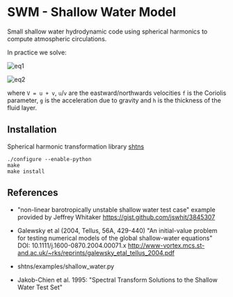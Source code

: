 # SWM - Shallow Water Model 

Small shallow water hydrodynamic code using spherical harmonics to compute atmospheric circulations.

In practice we solve:

![eq1](https://latex.codecogs.com/gif.latex?\frac{d&space;\vec{V}}{dt}&space;=&space;-f&space;\vec{k}&space;\times&space;\vec{V}&space;-&space;g&space;\nabla&space;h&space;&plus;&space;\nu&space;\nabla^2&space;\vec{V})

![eq2](https://latex.codecogs.com/gif.latex?\frac{d&space;h}{dt}&space;=&space;-h&space;\nabla&space;\cdot&space;\vec{V}&space;&plus;&space;\nu&space;\nabla^2&space;h)

where `V = u + v`, `u`/`v` are the eastward/northwards velocities `f` is the Coriolis parameter, `g` is the acceleration due to gravity and `h` is the thickness of the fluid layer.


## Installation

Spherical harmonic transformation library [shtns](https://bitbucket.org/nschaeff/shtns)

```
./configure --enable-python
make
make install
```


## References

*  "non-linear barotropically unstable shallow water test case"
  example provided by Jeffrey Whitaker
  https://gist.github.com/jswhit/3845307

*  Galewsky et al (2004, Tellus, 56A, 429-440)
  "An initial-value problem for testing numerical models of the global
  shallow-water equations" DOI: 10.1111/j.1600-0870.2004.00071.x
  http://www-vortex.mcs.st-and.ac.uk/~rks/reprints/galewsky_etal_tellus_2004.pdf
  
*  shtns/examples/shallow_water.py

*  Jakob-Chien et al. 1995:
  "Spectral Transform Solutions to the Shallow Water Test Set"

